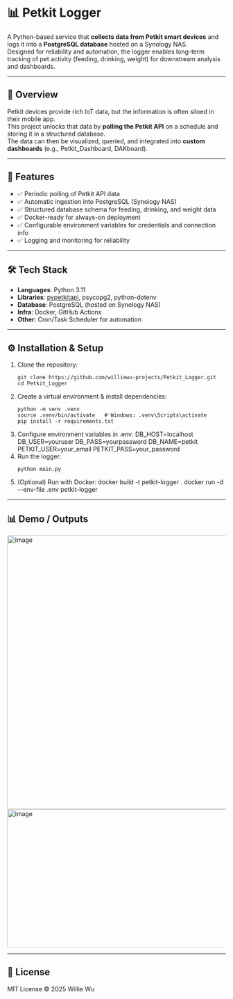 # 📊 Petkit Logger

A Python-based service that **collects data from Petkit smart devices** and logs it into a **PostgreSQL database** hosted on a Synology NAS.  
Designed for reliability and automation, the logger enables long-term tracking of pet activity (feeding, drinking, weight) for downstream analysis and dashboards.

---

## 📖 Overview
Petkit devices provide rich IoT data, but the information is often siloed in their mobile app.  
This project unlocks that data by **polling the Petkit API** on a schedule and storing it in a structured database.  
The data can then be visualized, queried, and integrated into **custom dashboards** (e.g., Petkit_Dashboard, DAKboard).

---

## 🚀 Features
- ✅ Periodic polling of Petkit API data  
- ✅ Automatic ingestion into PostgreSQL (Synology NAS)  
- ✅ Structured database schema for feeding, drinking, and weight data  
- ✅ Docker-ready for always-on deployment  
- ✅ Configurable environment variables for credentials and connection info  
- ✅ Logging and monitoring for reliability  

---

## 🛠 Tech Stack
- **Languages**: Python 3.11  
- **Libraries**: [pypetkitapi](https://pypi.org/project/pypetkitapi/), psycopg2, python-dotenv  
- **Database**: PostgreSQL (hosted on Synology NAS)  
- **Infra**: Docker, GitHub Actions  
- **Other**: Cron/Task Scheduler for automation  

---

## ⚙️ Installation & Setup

1. Clone the repository:
   ```
   git clone https://github.com/williewu-projects/Petkit_Logger.git
   cd Petkit_Logger
2. Create a virtual environment & install dependencies:
   ```
   python -m venv .venv
   source .venv/bin/activate   # Windows: .venv\Scripts\activate
   pip install -r requirements.txt
3. Configure environment variables in .env:
   DB_HOST=localhost
   DB_USER=youruser
   DB_PASS=yourpassword
   DB_NAME=petkit
   PETKIT_USER=your_email
   PETKIT_PASS=your_password
4. Run the logger:
   ```
   python main.py
5. (Optional) Run with Docker:
   docker build -t petkit-logger .
   docker run -d --env-file .env petkit-logger

---

## 📊 Demo / Outputs
<img width="1008" height="630" alt="image" src="https://github.com/user-attachments/assets/02415dee-fa9e-43bd-8e94-ff533ec90a60" />
<img width="1044" height="318" alt="image" src="https://github.com/user-attachments/assets/44926ea9-aa2c-48a4-bc1e-340fdebfd544" />

---

## 📜 License
MIT License © 2025 Willie Wu
